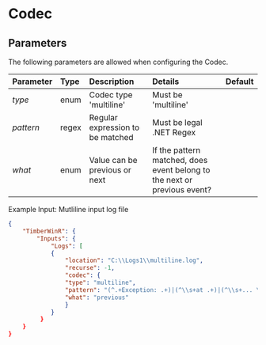 ﻿# Codec

## Parameters
The following parameters are allowed when configuring the Codec.

| Parameter         |     Type       |  Description                                                             | Details                       |  Default |
| :---------------- |:---------------| :----------------------------------------------------------------------- | :---------------------------  | :-- |
| *type*            | enum           |Codec type 'multiline'                                                    | Must be 'multiline'           |     |
| *pattern*         | regex          |Regular expression to be matched                                          | Must be legal .NET Regex      |     |
| *what*            | enum           |Value can be previous or next                                             | If the pattern matched, does event belong to the next or previous event? |     |

Example Input: Mutliline input log file

```json
{
    "TimberWinR": {
        "Inputs": {
            "Logs": [
            {
                "location": "C:\\Logs1\\multiline.log",
                "recurse": -1,
                "codec": {
                "type": "multiline",
                "pattern": "(^.+Exception: .+)|(^\\s+at .+)|(^\\s+... \\d+ more)|(^\\s*Caused by:.+)",
                "what": "previous"
                }
            }
		 }
	}
}
```
